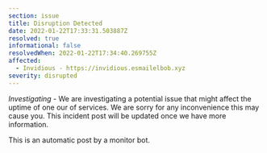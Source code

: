 ```yaml
---
section: issue
title: Disruption Detected
date: 2022-01-22T17:33:31.503887Z
resolved: true
informational: false
resolvedWhen: 2022-01-22T17:34:40.269755Z
affected:
  - Invidious - https://invidious.esmailelbob.xyz
severity: disrupted
---
```

*Investigating* - We are investigating a potential issue that might affect the uptime of one our of services. We are sorry for any inconvenience this may cause you. This incident post will be updated once we have more information.

This is an automatic post by a monitor bot.
        